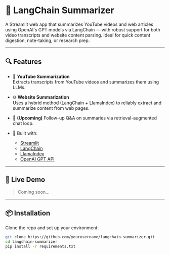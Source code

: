 # 🧠 LangChain Summarizer

A Streamlit web app that summarizes YouTube videos and web articles using OpenAI's GPT models via LangChain — with robust support for both video transcripts and website content parsing. Ideal for quick content digestion, note-taking, or research prep.

---

## 🔍 Features

- 🎥 **YouTube Summarization**  
  Extracts transcripts from YouTube videos and summarizes them using LLMs.

- 🌐 **Website Summarization**  
  Uses a hybrid method (LangChain + LlamaIndex) to reliably extract and summarize content from web pages.

- 💬 **(Upcoming)** Follow-up Q&A on summaries via retrieval-augmented chat loop.

- 🧪 Built with:
  - [Streamlit](https://streamlit.io/)
  - [LangChain](https://www.langchain.com/)
  - [LlamaIndex](https://www.llamaindex.ai/)
  - [OpenAI GPT API](https://platform.openai.com/)

---

## 🚀 Live Demo

> Coming soon...

---

## 📦 Installation

Clone the repo and set up your environment:

```bash
git clone https://github.com/yourusername/langchain-summarizer.git
cd langchain-summarizer
pip install -r requirements.txt
